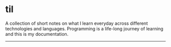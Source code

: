 # til

A collection of short notes on what I learn everyday across different technologies and languages. Programming is a life-long journey of learning and this is my documentation. 

----

<!-- toc -->



<!-- tocstop -->




